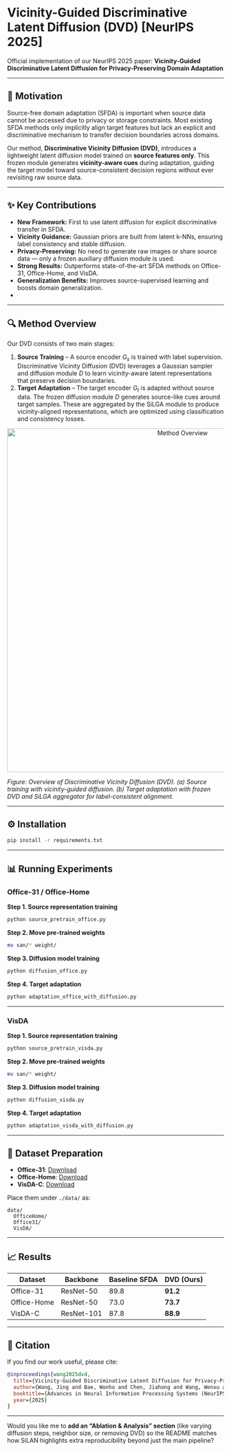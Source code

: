 # Vicinity-Guided Discriminative Latent Diffusion (DVD) [NeurIPS 2025]

Official implementation of our NeurIPS 2025 paper:
**Vicinity-Guided Discriminative Latent Diffusion for Privacy-Preserving Domain Adaptation**

---

## 🔎 Motivation

Source-free domain adaptation (SFDA) is important when source data cannot be accessed due to privacy or storage constraints.
Most existing SFDA methods only implicitly align target features but lack an explicit and discriminative mechanism to transfer decision boundaries across domains.

Our method, **Discriminative Vicinity Diffusion (DVD)**, introduces a lightweight latent diffusion model trained on **source features only**. This frozen module generates **vicinity-aware cues** during adaptation, guiding the target model toward source-consistent decision regions without ever revisiting raw source data.

---

## ✨ Key Contributions

* **New Framework:** First to use latent diffusion for explicit discriminative transfer in SFDA.
* **Vicinity Guidance:** Gaussian priors are built from latent k-NNs, ensuring label consistency and stable diffusion.
* **Privacy-Preserving:** No need to generate raw images or share source data — only a frozen auxiliary diffusion module is used.
* **Strong Results:** Outperforms state-of-the-art SFDA methods on Office-31, Office-Home, and VisDA.
* **Generalization Benefits:** Improves source-supervised learning and boosts domain generalization.
* 
---

## 🔍 Method Overview

Our DVD consists of two main stages:

1. **Source Training** – A source encoder $G_s$ is trained with label supervision. Discriminative Vicinity Diffusion (DVD) leverages a Gaussian sampler and diffusion module $D$ to learn vicinity-aware latent representations that preserve decision boundaries.
2. **Target Adaptation** – The target encoder $G_t$ is adapted without source data. The frozen diffusion module $D$ generates source-like cues around target samples. These are aggregated by the SiLGA module to produce vicinity-aligned representations, which are optimized using classification and consistency losses.

<p align="center">
  <img src="training.png" alt="Method Overview" width="800"/>
</p>

*Figure: Overview of Discriminative Vicinity Diffusion (DVD). (a) Source training with vicinity-guided diffusion. (b) Target adaptation with frozen DVD and SiLGA aggregator for label-consistent alignment.*

---

## ⚙️ Installation

```bash
pip install -r requirements.txt
```

---

## 📊 Running Experiments

### Office-31 / Office-Home

**Step 1. Source representation training**

```bash
python source_pretrain_office.py
```

**Step 2. Move pre-trained weights**

```bash
mv san/* weight/
```

**Step 3. Diffusion model training**

```bash
python diffusion_office.py
```

**Step 4. Target adaptation**

```bash
python adaptation_office_with_diffusion.py
```

---

### VisDA

**Step 1. Source representation training**

```bash
python source_pretrain_visda.py
```

**Step 2. Move pre-trained weights**

```bash
mv san/* weight/
```

**Step 3. Diffusion model training**

```bash
python diffusion_visda.py
```

**Step 4. Target adaptation**

```bash
python adaptation_visda_with_diffusion.py
```

---

## 📂 Dataset Preparation

* **Office-31**: [Download](https://faculty.cc.gatech.edu/~judy/domainadapt/#datasets_code)
* **Office-Home**: [Download](https://www.hemanthdv.org/officeHomeDataset.html)
* **VisDA-C**: [Download](http://ai.bu.edu/visda-2017/)

Place them under `./data/` as:

```
data/
  OfficeHome/
  Office31/
  VisDA/
```

---

## 📈 Results

| Dataset     | Backbone   | Baseline SFDA | DVD (Ours) |
| ----------- | ---------- | ------------- | ---------- |
| Office-31   | ResNet-50  | 89.8          | **91.2**   |
| Office-Home | ResNet-50  | 73.0          | **73.7**   |
| VisDA-C     | ResNet-101 | 87.8          | **88.9**   |

---

## 📝 Citation

If you find our work useful, please cite:

```bibtex
@inproceedings{wang2025dvd,
  title={Vicinity-Guided Discriminative Latent Diffusion for Privacy-Preserving Domain Adaptation},
  author={Wang, Jing and Bae, Wonho and Chen, Jiahong and Wang, Wenxu and Noh, Junhyug},
  booktitle={Advances in Neural Information Processing Systems (NeurIPS)},
  year={2025}
}
```

---

Would you like me to **add an “Ablation & Analysis” section** (like varying diffusion steps, neighbor size, or removing DVD) so the README matches how SiLAN highlights extra reproducibility beyond just the main pipeline?


